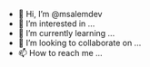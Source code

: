 - 👋 Hi, I’m @msalemdev
- 👀 I’m interested in ...
- 🌱 I’m currently learning ...
- 💞️ I’m looking to collaborate on ...
- 📫 How to reach me ...

<!---
msalemdev/msalemdev is a ✨ special ✨ repository because its `README.md` (this file) appears on your GitHub profile.
You can click the Preview link to take a look at your changes.
--->
